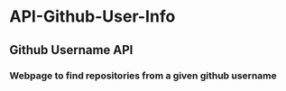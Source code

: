 # API-Github-User-Info
## Github Username API
### Webpage to find repositories from a given github username
